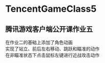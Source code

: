 # TencentGameClass5
## 腾讯游戏客户端公开课作业五  
在作业二的基础上添加了角色动画  
实现了站立、前后左右移动、跳跃和瞄准的动作  
在非瞄准状态下点击鼠标左键进行近战攻击动作
